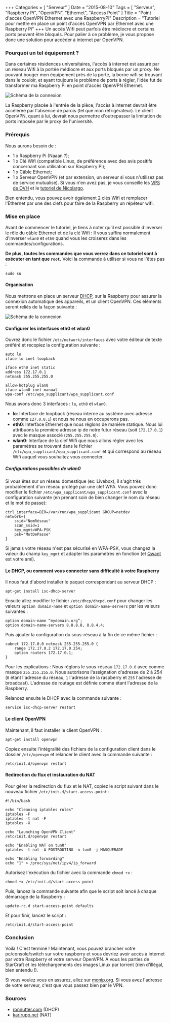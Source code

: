 +++
Categories = [ "Serveur" ]
Date = "2015-08-10"
Tags = [ "Serveur", "Raspberry Pi", "OpenVPN", "Ethernet", "Access Point" ]
Title = "Point d'accès OpenVPN Ethernet avec une RaspberryPi"
Description = "Tutoriel pour mettre en place un point d'accès OpenVPN par Ethernet avec une Raspberry Pi"
+++
Un accès Wifi peut parfois être médiocre et certains ports peuvent être bloqués.
Pour palier à ce problème, je vous propose donc une solution pour accéder à
internet par OpenVPN.
<!--more-->
### Pourquoi un tel équipement ?
Dans certaines résidences universitaires, l'accès à internet est assuré par un
réseau Wifi à la portée médiocre et aux ports bloqués par un proxy. Ne pouvant
bouger mon équipement près de la porte, la borne wifi se trouvant dans le couloir,
et ayant toujours le problème de ports à régler, l'idée fut de transformer ma
Raspberry Pi en point d'accès OpenVPN Ethernet.

![Schéma de la connexion](/img/tutoriels/raspberry-pi-openvpn-ethernet-access-point/schema-wifi-residence.png)

La Raspberry placée à l'entrée de la pièce, l'accès à internet devrait être
accélérée par l'absence de parois (tel que mon réfrigérateur). Le client
OpenVPN, quant à lui, devrait nous permettre d'outrepasser la limitation de
ports imposée par le proxy de l'université.

### Prérequis

Nous aurons besoin de :

* 1 x Raspberry Pi (Naaan ?);
* 1 x Clé Wifi (compatible Linux, de préférence avec des avis positifs
concernant son utilisation sur Raspberry Pi);
* 1 x Câble Ethernet;
* 1 x Serveur OpenVPN (et par extension, un serveur si vous n'utilisez pas de
service mutualisé). Si vous n'en avez pas, je vous conseille les
[VPS de OVH](https://www.ovh.com/fr/vps/) et le
[tutoriel de Nicolargo](http://blog.nicolargo.com/2010/10/installation-dun-serveur-openvpn-sous-debianubuntu.html).

Bien entendu, vous pouvez avoir également 2 clés Wifi et remplacer l'Ethernet
par une des clefs pour faire de la Raspberry un répéteur wifi.

### Mise en place

Avant de commencer le tutoriel, je tiens à noter qu'il est possible d'inverser
le rôle du câble Ethernet et de la clé Wifi : Il vous suffira normalement
d'inverser `wlan0` et `eth0` quand vous les croiserez dans les
commandes/configurations.

**De plus, toutes les commandes que vous verrez dans ce tutoriel sont à exécuter
en tant que `root`.** Voici la commande à utiliser si vous ne l'êtes pas :

    sudo su

#### Organisation

Nous mettrons en place un serveur
[DHCP](https://fr.wikipedia.org/wiki/Dynamic_Host_Configuration_Protocol),
sur la Raspberry pour assurer la connexion automatique des appareils, et un
client OpenVPN. Ces éléments seront reliés de la façon suivante :

![Schéma de la connexion](/img/tutoriels/raspberry-pi-openvpn-ethernet-access-point/schema-interne-raspberry.png)

#### Configurer les interfaces eth0 et wlan0

Ouvrez donc le fichier `/etc/network/interfaces` avec votre éditeur de texte
préféré et recopiez la configuration suivante :

    auto lo
    iface lo inet loopback

    iface eth0 inet static
    address 172.17.0.1
    netmask 255.255.255.0

    allow-hotplug wlan0
    iface wlan0 inet manual
    wpa-conf /etc/wpa_supplicant/wpa_supplicant.conf

Nous avons donc 3 interfaces : `lo`, `eth0` et `wlan0`.

* **lo**: Interface de loopback (réseau interne au système avec adresse
comme `127.0.0.1`) et nous ne nous en occuperons pas.
* **eth0**: Interface Ethernet que nous réglons de manière statique. Nous lui
attribuons la première adresse ip de notre futur réseau (soit `172.17.0.1`) avec
le masque associé (`255.255.255.0`).
* **wlan0**: Interface de la clef Wifi que nous allons régler avec les paramètres
se trouvant dans le fichier `/etc/wpa_supplicant/wpa_supplicant.conf` et qui
correspond au réseau Wifi auquel vous souhaitez vous connecter.

##### Configurations possibles de wlan0

Si vous êtes sur un réseau domestique (ex: Livebox), il s'agit très probablement
d'un réseau protégé par une clef WPA. Vous pouvez donc modifier le fichier
`/etc/wpa_supplicant/wpa_supplicant.conf` avec la configuration suivante (en
prenant soin de bien changer le nom du réseau et le mot de passe):

    ctrl_interface=DIR=/var/run/wpa_supplicant GROUP=netdev
    network={
        ssid="NomRéseau"
        scan_ssid=1
        key_mgmt=WPA-PSK
        psk="MotDePasse"
    }

Si jamais votre réseau n'est pas sécurisé en WPA-PSK, vous changez la valeur
du champ `key_mgmt` et adapter les paramètres en fonction (et
[Qwant](https://www.qwant.com/web) est votre ami).

#### Le DHCP, ou comment vous connecter sans difficulté à votre Raspberry

Il nous faut d'abord installer le paquet correspondant au serveur DHCP :

    apt-get install isc-dhcp-server

Ensuite allez modifier le fichier `/etc/dhcp/dhcpd.conf` pour changer les
valeurs `option domain-name` et `option domain-name-servers` par les valeurs
suivantes :

    option domain-name “mydomain.org”;
    option domain-name-servers 8.8.8.8, 8.8.4.4;

Puis ajouter la configuration du sous-réseau à la fin de ce même fichier :

    subnet 172.17.0.0 netmask 255.255.255.0 {
        range 172.17.0.2 172.17.0.254;
        option routers 172.17.0.1;
    }

Pour les explications : Nous réglons le sous-réseau `172.17.0.0` avec comme
masque `255.255.255.0`. Nous autorisons l'assignation d'adresse de 2 à 254 (`0`
étant l'adresse du réseau, `1` l'adresse de la raspberry et `255` l'adresse de
broadcast). L'adresse de routage est définie comme étant l'adresse de la
Raspberry.

Relancez ensuite le DHCP avec la commande suivante :

    service isc-dhcp-server restart

#### Le client OpenVPN

Maintenant, il faut installer le client OpenVPN :

    apt-get install openvpn

Copiez ensuite l'intégralité des fichiers de la configuration client dans le
dossier `/etc/openvpn` et relancer le client avec la commande suivante :

    /etc/init.d/openvpn restart

#### Redirection du flux et instauration du NAT

Pour gérer la redirection du flux et le NAT, copiez le script suivant dans le
nouveau fichier `/etc/init.d/start-access-point` :

    #!/bin/bash

    echo "Cleaning iptables rules"
    iptables -F
    iptables -t nat -F
    iptables -X

    echo "Launching OpenVPN Client"
    /etc/init.d/openvpn restart

    echo "Enabling NAT on tun0"
    iptables -t nat -A POSTROUTING -o tun0 -j MASQUERADE

    echo "Enabling forwarding"
    echo "1" > /proc/sys/net/ipv4/ip_forward

Autorisez l'exécution du fichier avec la commande `chmod +x` :

    chmod +x /etc/init.d/start-access-point

Puis, lancez la commande suivante afin que le script soit lancé à chaque
démarrage de la Raspberry :

    update-rc.d start-access-point defaults

Et pour finir, lancez le script :

    /etc/init.d/start-access-point

### Conclusion

Voilà ! C'est terminé ! Maintenant, vous pouvez brancher votre pc/console/switch
sur votre raspberry et vous devriez avoir accès à internet par votre Raspberry
et votre serveur OpenVPN. A vous les parties de StarCraft et les téléchargements
des images Linux par torrent (rien d'illégal, bien entendu !).

Si vous voulez vous en assurez, allez sur [monip.org](http://monip.org). Si
vous avez l'adresse de votre serveur, c'est que vous passez bien par le VPN.

### Sources

* [ronnutter.com](http://www.ronnutter.com/raspberry-pi-installing-dhcp-server/) (DHCP)
* [karlrupp.net](http://www.karlrupp.net/en/computer/nat_tutorial) (NAT)
